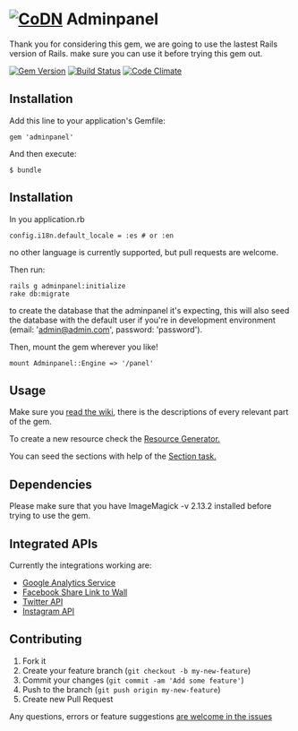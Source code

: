 # [![CoDN](http://cl.ly/image/130Q0E153d2G/codn180.png)](http://www.codn.mx "CoDN") Adminpanel

Thank you for considering this gem, we are going to use the lastest Rails version of Rails. make sure you can use it before trying this gem out.

[![Gem Version](https://badge.fury.io/rb/adminpanel.svg)](http://badge.fury.io/rb/adminpanel)
[![Build Status](https://travis-ci.org/codn/adminpanel.svg?branch=master)](https://travis-ci.org/codn/adminpanel)
[![Code Climate](https://codeclimate.com/github/codn/adminpanel/badges/gpa.svg)](https://codeclimate.com/github/codn/adminpanel)
<!-- [![Dependency Status](https://gemnasium.com/codn/adminpanel.svg)](https://gemnasium.com/codn/adminpanel) -->
## Installation

Add this line to your application's Gemfile:

    gem 'adminpanel'

And then execute:

    $ bundle

## Installation

In you application.rb

    config.i18n.default_locale = :es # or :en

no other language is currently supported, but pull requests are welcome.

Then run:

    rails g adminpanel:initialize
    rake db:migrate
to create the database that the adminpanel it's expecting, this will also seed the database with the default user if you're in development environment (email: 'admin@admin.com', password: 'password').

Then, mount the gem wherever you like!

    mount Adminpanel::Engine => '/panel'

## Usage

Make sure you [read the wiki](https://github.com/codn/adminpanel/wiki), there is the descriptions of every relevant part of the gem.

To create a new resource check the [Resource Generator.](https://github.com/codn/adminpanel/wiki/Generator-adminpanel:resource)

You can seed the sections with help of the [Section task.](https://github.com/codn/adminpanel/wiki/Rake-task-adminpanel:section)

## Dependencies

Please make sure that you have ImageMagick -v 2.13.2 installed before trying to use the gem.

## Integrated APIs

Currently the integrations working are:

* [Google Analytics Service](https://github.com/codn/adminpanel/wiki/include-Google-Analytics)
* [Facebook Share Link to Wall](https://github.com/codn/adminpanel/wiki/include-Adminpanel::Facebook)
* [Twitter API](https://github.com/codn/adminpanel/wiki/include-Adminpanel::Twitter)
* [Instagram API](https://github.com/codn/adminpanel/wiki/include-Adminpanel::Instagram)

## Contributing

1. Fork it
2. Create your feature branch (`git checkout -b my-new-feature`)
3. Commit your changes (`git commit -am 'Add some feature'`)
4. Push to the branch (`git push origin my-new-feature`)
5. Create new Pull Request

Any questions, errors or feature suggestions [are welcome in the issues](https://github.com/codn/adminpanel/issues/new)
